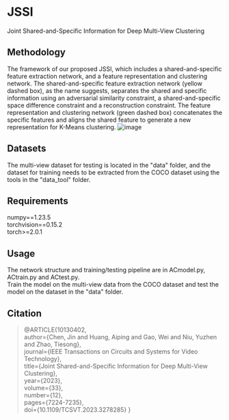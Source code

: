 # JSSI
Joint Shared-and-Specific Information for Deep Multi-View Clustering

## Methodology
The framework of our proposed JSSI, which includes a shared-and-specific feature extraction network, and a feature representation and clustering network. The shared-and-specific feature extraction network (yellow dashed box), as the name suggests, separates the shared and specific information using an adversarial similarity constraint, a shared-and-specific space difference constraint and a reconstruction constraint. The feature representation and clustering network (green dashed box) concatenates the specific features and aligns the shared feature to generate a new representation for K-Means clustering.
![image](https://github.com/Chenjin8249/JSSI/assets/77652938/4ad1ebec-222d-4774-94da-5b24a642db90)

## Datasets
The multi-view dataset for testing is located in the "data" folder, and the dataset for training needs to be extracted from the COCO dataset using the tools in the "data_tool" folder.

## Requirements
numpy==1.23.5  
torchvision==0.15.2  
torch>=2.0.1  

## Usage
The network structure and training/testing pipeline are in ACmodel.py, ACtrain.py and ACtest.py.  
Train the model on the multi-view data from the COCO dataset and test the model on the dataset in the "data" folder.

## Citation
>  @ARTICLE{10130402,  
>    author={Chen, Jin and Huang, Aiping and Gao, Wei and Niu, Yuzhen and Zhao, Tiesong},  
>    journal={IEEE Transactions on Circuits and Systems for Video Technology},   
>    title={Joint Shared-and-Specific Information for Deep Multi-View Clustering},   
>    year={2023},  
>    volume={33},  
>    number={12},  
>    pages={7224-7235},  
>    doi={10.1109/TCSVT.2023.3278285}
> }  
